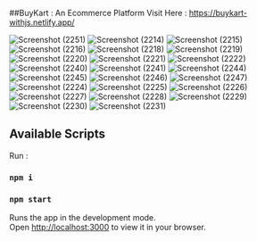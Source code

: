 ##BuyKart : An Ecommerce Platform
Visit Here : https://buykart-withjs.netlify.app/

![Screenshot (2251)](https://user-images.githubusercontent.com/76126067/230479237-b6b22309-1726-4f62-9f1a-ce8a3becbe7c.png)
![Screenshot (2214)](https://user-images.githubusercontent.com/76126067/230479265-db63a32d-581c-493f-adef-ce29e7fa2c2e.png)
![Screenshot (2215)](https://user-images.githubusercontent.com/76126067/230479271-9939e226-4675-4f01-bbca-5fba9b7163c1.png)
![Screenshot (2216)](https://user-images.githubusercontent.com/76126067/230479284-47b718e2-2900-498c-bf5a-348e9e37dd47.png)
![Screenshot (2218)](https://user-images.githubusercontent.com/76126067/230479293-596b7786-74a3-4696-969c-2ac9623d8c1a.png)
![Screenshot (2219)](https://user-images.githubusercontent.com/76126067/230479301-c6ab034f-a222-42cb-ae47-e5aefb1f401f.png)
![Screenshot (2220)](https://user-images.githubusercontent.com/76126067/230479325-491ae15f-bce5-437a-b094-d6628f6f99b8.png)
![Screenshot (2221)](https://user-images.githubusercontent.com/76126067/230479332-4de3946d-a843-474e-ae9a-0cc02a351988.png)
![Screenshot (2222)](https://user-images.githubusercontent.com/76126067/230479340-98e729e2-8aee-4d88-b4c4-3f1cba5d144c.png)
![Screenshot (2240)](https://user-images.githubusercontent.com/76126067/230479386-3c950188-98f2-437d-accf-7bc7bf650fc1.png)
![Screenshot (2241)](https://user-images.githubusercontent.com/76126067/230479406-3bc77504-20b6-484c-94e5-6dad3d93c0e6.png)
![Screenshot (2244)](https://user-images.githubusercontent.com/76126067/230479429-7b271c10-4858-408c-84ae-0d92ff7732dd.png)
![Screenshot (2245)](https://user-images.githubusercontent.com/76126067/230479450-d3211082-c274-43d5-b28f-f190fd0376be.png)
![Screenshot (2246)](https://user-images.githubusercontent.com/76126067/230479459-9d4141c9-e5a8-44a9-a793-e06dbf9c0fc2.png)
![Screenshot (2247)](https://user-images.githubusercontent.com/76126067/230479465-4f720033-2fb3-49c2-8005-8f813fe50096.png)
![Screenshot (2224)](https://user-images.githubusercontent.com/76126067/230479486-fb49e99a-8771-4615-8bdb-7a8fb3911b18.png)
![Screenshot (2225)](https://user-images.githubusercontent.com/76126067/230479562-665dedfe-71dc-4ff2-aa1c-9ff2c256244c.png)
![Screenshot (2226)](https://user-images.githubusercontent.com/76126067/230479568-e5566633-9a6c-4874-a25a-fb37936dfe3b.png)
![Screenshot (2227)](https://user-images.githubusercontent.com/76126067/230479576-757b2da0-7323-43ff-b628-3cbdcea71640.png)
![Screenshot (2228)](https://user-images.githubusercontent.com/76126067/230479590-ebac118a-7bab-4922-8763-2eaf8dd55709.png)
![Screenshot (2229)](https://user-images.githubusercontent.com/76126067/230479601-eea9a23d-d674-4517-b79a-73404ff9c459.png)
![Screenshot (2230)](https://user-images.githubusercontent.com/76126067/230479605-9e904922-2bd6-4127-b8ea-381d1adc4dc7.png)
![Screenshot (2231)](https://user-images.githubusercontent.com/76126067/230479610-a2c8087b-aff8-4377-8fe3-7bec6ee7c87b.png)


## Available Scripts
Run : 
### `npm i`
### `npm start`

Runs the app in the development mode.\
Open [http://localhost:3000](http://localhost:3000) to view it in your browser.

